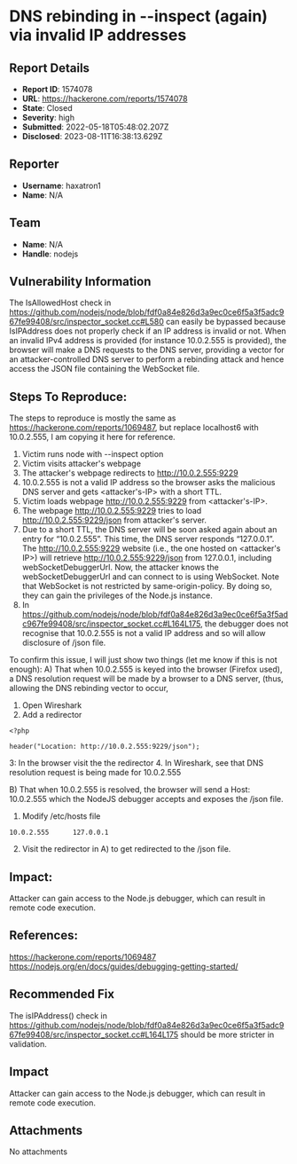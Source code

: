 # DNS rebinding in --inspect (again) via invalid IP addresses 

## Report Details
- **Report ID**: 1574078
- **URL**: https://hackerone.com/reports/1574078
- **State**: Closed
- **Severity**: high
- **Submitted**: 2022-05-18T05:48:02.207Z
- **Disclosed**: 2023-08-11T16:38:13.629Z

## Reporter
- **Username**: haxatron1
- **Name**: N/A

## Team
- **Name**: N/A
- **Handle**: nodejs

## Vulnerability Information
The IsAllowedHost check in https://github.com/nodejs/node/blob/fdf0a84e826d3a9ec0ce6f5a3f5adc967fe99408/src/inspector_socket.cc#L580 can easily be bypassed because IsIPAddress does not properly check if an IP address is invalid or not. When an invalid IPv4 address is provided (for instance 10.0.2.555 is provided), the browser will make a DNS requests to the DNS server, providing a vector for an attacker-controlled DNS server to perform a rebinding attack and hence access the JSON file containing the WebSocket file.

## Steps To Reproduce:
The steps to reproduce is mostly the same as https://hackerone.com/reports/1069487, but replace localhost6 with 10.0.2.555, I am copying it here for reference.

1. Victim runs node with --inspect option
2. Victim visits attacker's webpage
3. The attacker's webpage redirects to http://10.0.2.555:9229 
4. 10.0.2.555 is not a valid IP address so the browser asks the malicious DNS server and gets <attacker's-IP> with a short TTL.
5. Victim loads webpage http://10.0.2.555:9229 from <attacker's-IP>.
6. The webpage http://10.0.2.555:9229 tries to load http://10.0.2.555:9229/json from attacker's server. 
7. Due to a short TTL, the DNS server will be soon asked again about an entry for “10.0.2.555”. This time, the DNS server responds “127.0.0.1”.
The http://10.0.2.555:9229 website (i.e., the one hosted on <attacker's IP>) will retrieve http://10.0.2.555:9229/json from 127.0.0.1, including webSocketDebuggerUrl. Now, the attacker knows the webSocketDebuggerUrl and can connect to is using WebSocket. Note that WebSocket is not restricted by same-origin-policy. By doing so, they can gain the privileges of the Node.js instance.
8. In https://github.com/nodejs/node/blob/fdf0a84e826d3a9ec0ce6f5a3f5adc967fe99408/src/inspector_socket.cc#L164L175, the debugger does not recognise that 10.0.2.555 is not a valid IP address and so will allow disclosure of /json file.

To confirm this issue, I will just show two things (let me know if this is not enough):
A) That when 10.0.2.555 is keyed into the browser (Firefox used), a DNS resolution request will be made by a browser to a DNS server, (thus, allowing the DNS rebinding vector to occur,
1. Open Wireshark 
2. Add a redirector
````
<?php

header("Location: http://10.0.2.555:9229/json");
````
3: In the browser visit the the redirector
4. In Wireshark, see that DNS resolution request is being made for 10.0.2.555

B) That when 10.0.2.555 is resolved, the browser will send a Host: 10.0.2.555 which the NodeJS debugger accepts and exposes the /json file.
1. Modify /etc/hosts file
````
10.0.2.555      127.0.0.1
````
2. Visit the redirector in A) to get redirected to the /json file.

## Impact: 
Attacker can gain access to the Node.js debugger, which can result in remote code execution.

## References:
https://hackerone.com/reports/1069487
https://nodejs.org/en/docs/guides/debugging-getting-started/

## Recommended Fix
The isIPAddress() check in https://github.com/nodejs/node/blob/fdf0a84e826d3a9ec0ce6f5a3f5adc967fe99408/src/inspector_socket.cc#L164L175 should be more stricter in validation.

## Impact

Attacker can gain access to the Node.js debugger, which can result in remote code execution.

## Attachments
No attachments
